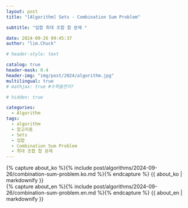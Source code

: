 ```yaml
---
layout: post
title: "[Algorithm] Sets - Combination Sum Problem"

subtitle: "집합 최대 조합 합 문제 "

date: 2024-09-26 09:45:37
author: "lim.Chuck"

# header-style: text

catalog: true
header-mask: 0.4
header-img: "img/post/2024/algorithm.jpg"
multilingual: true
# mathjax: true #수학쓸껀지?

# hidden: true

categories:
  - Algorithm
tags:
  - algorithm
  - 알고리즘
  - Sets
  - 집합
  - Combination Sum Problem
  - 최대 조합 합 문제
---
```


<div class="ko post-container">
    {% capture about_ko %}{% include post/algorithms/2024-09-26/combination-sum-problem.ko.md %}{% endcapture %}
    {{ about_ko | markdownify }}
</div>
<div class="en post-container">
    {% capture about_en %}{% include post/algorithms/2024-09-26/combination-sum-problem.en.md %}{% endcapture %}
    {{ about_en | markdownify }}
</div>
